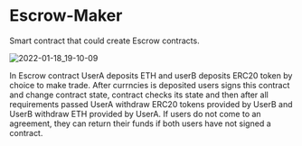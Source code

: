 # Escrow-Maker
Smart contract that could create Escrow contracts.



![2022-01-18_19-10-09](https://user-images.githubusercontent.com/88685373/149975237-feeb9cc6-046f-4e8d-a6e5-44b99feac91d.png)


In Escrow contract UserA deposits ETH and userB deposits ERC20 token by choice to make trade. After currncies is deposited users signs this contract and change contract state, contract checks its state and then after all requirements passed UserA withdraw ERC20 tokens provided by UserB and UserB withdraw ETH provided by UserA. If users do not come to an agreement, they can return their funds if both users have not signed a contract.
